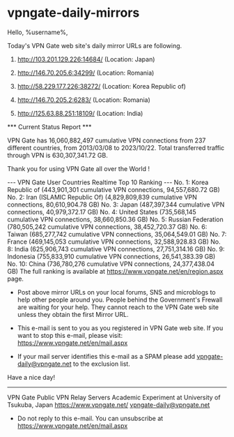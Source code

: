 # vpngate-daily-mirrors

Hello, %username%,

Today's VPN Gate web site's daily mirror URLs are following.

1. http://103.201.129.226:14684/
   (Location: Japan)

2. http://146.70.205.6:34299/
   (Location: Romania)

3. http://58.229.177.226:38272/
   (Location: Korea Republic of)

4. http://146.70.205.2:6283/
   (Location: Romania)

5. http://125.63.88.251:18109/
   (Location: India)


*** Current Status Report ***

VPN Gate has 16,060,882,497 cumulative VPN connections from 237 different countries, from 2013/03/08 to 2023/10/22.
Total transferred traffic through VPN is 630,307,341.72 GB.

Thank you for using VPN Gate all over the World !


--- VPN Gate User Countries Realtime Top 10 Ranking ---
No. 1: Korea Republic of (443,901,301 cumulative VPN connections, 94,557,680.72 GB)
No. 2: Iran (ISLAMIC Republic Of) (4,829,809,839 cumulative VPN connections, 80,610,904.78 GB)
No. 3: Japan (487,397,344 cumulative VPN connections, 40,979,372.17 GB)
No. 4: United States (735,568,145 cumulative VPN connections, 38,660,850.36 GB)
No. 5: Russian Federation (780,505,242 cumulative VPN connections, 38,452,720.37 GB)
No. 6: Taiwan (685,277,742 cumulative VPN connections, 35,064,549.01 GB)
No. 7: France (469,145,053 cumulative VPN connections, 32,588,928.83 GB)
No. 8: India (625,906,743 cumulative VPN connections, 27,751,314.16 GB)
No. 9: Indonesia (755,833,910 cumulative VPN connections, 26,541,383.39 GB)
No. 10: China (736,780,276 cumulative VPN connections, 24,377,438.04 GB)
The full ranking is available at https://www.vpngate.net/en/region.aspx page.


* Post above mirror URLs on your local forums, SNS and microblogs
  to help other people around you.
  People behind the Government's Frewall are waiting for your help.
  They cannot reach to the VPN Gate web site
  unless they obtain the first Mirror URL.

* This e-mail is sent to you as you registered in VPN Gate web site.
  If you want to stop this e-mail, please visit:
  https://www.vpngate.net/en/mail.aspx

* If your mail server identifies this e-mail as a SPAM
  please add vpngate-daily@vpngate.net to the exclusion list.

Have a nice day!

------------------------------------------------------
VPN Gate Public VPN Relay Servers
Academic Experiment at University of Tsukuba, Japan
https://www.vpngate.net/
vpngate-daily@vpngate.net
* Do not reply to this e-mail.
  You can unsubscribe at https://www.vpngate.net/en/mail.aspx


